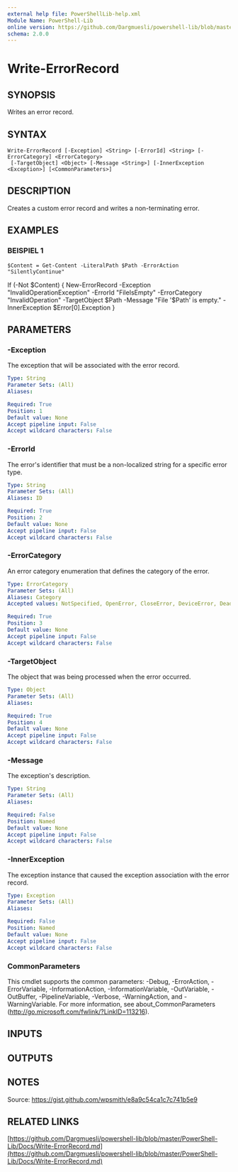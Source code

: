 ```yaml
---
external help file: PowerShellLib-help.xml
Module Name: PowerShell-Lib
online version: https://github.com/Dargmuesli/powershell-lib/blob/master/PowerShell-Lib/Docs/Write-ErrorRecord.md
schema: 2.0.0
---
```


# Write-ErrorRecord

## SYNOPSIS
Writes an error record.

## SYNTAX

```
Write-ErrorRecord [-Exception] <String> [-ErrorId] <String> [-ErrorCategory] <ErrorCategory>
 [-TargetObject] <Object> [-Message <String>] [-InnerException <Exception>] [<CommonParameters>]
```

## DESCRIPTION
Creates a custom error record and writes a non-terminating error.

## EXAMPLES

### BEISPIEL 1
```
$Content = Get-Content -LiteralPath $Path -ErrorAction "SilentlyContinue"
```

If (-Not $Content) {
    New-ErrorRecord -Exception "InvalidOperationException" -ErrorId "FileIsEmpty" -ErrorCategory "InvalidOperation" -TargetObject $Path -Message "File '$Path' is empty." -InnerException $Error\[0\].Exception
}

## PARAMETERS

### -Exception
The exception that will be associated with the error record.

```yaml
Type: String
Parameter Sets: (All)
Aliases:

Required: True
Position: 1
Default value: None
Accept pipeline input: False
Accept wildcard characters: False
```

### -ErrorId
The error's identifier that must be a non-localized string for a specific error type.

```yaml
Type: String
Parameter Sets: (All)
Aliases: ID

Required: True
Position: 2
Default value: None
Accept pipeline input: False
Accept wildcard characters: False
```

### -ErrorCategory
An error category enumeration that defines the category of the error.

```yaml
Type: ErrorCategory
Parameter Sets: (All)
Aliases: Category
Accepted values: NotSpecified, OpenError, CloseError, DeviceError, DeadlockDetected, InvalidArgument, InvalidData, InvalidOperation, InvalidResult, InvalidType, MetadataError, NotImplemented, NotInstalled, ObjectNotFound, OperationStopped, OperationTimeout, SyntaxError, ParserError, PermissionDenied, ResourceBusy, ResourceExists, ResourceUnavailable, ReadError, WriteError, FromStdErr, SecurityError, ProtocolError, ConnectionError, AuthenticationError, LimitsExceeded, QuotaExceeded, NotEnabled

Required: True
Position: 3
Default value: None
Accept pipeline input: False
Accept wildcard characters: False
```

### -TargetObject
The object that was being processed when the error occurred.

```yaml
Type: Object
Parameter Sets: (All)
Aliases:

Required: True
Position: 4
Default value: None
Accept pipeline input: False
Accept wildcard characters: False
```

### -Message
The exception's description.

```yaml
Type: String
Parameter Sets: (All)
Aliases:

Required: False
Position: Named
Default value: None
Accept pipeline input: False
Accept wildcard characters: False
```

### -InnerException
The exception instance that caused the exception association with the error record.

```yaml
Type: Exception
Parameter Sets: (All)
Aliases:

Required: False
Position: Named
Default value: None
Accept pipeline input: False
Accept wildcard characters: False
```

### CommonParameters
This cmdlet supports the common parameters: -Debug, -ErrorAction, -ErrorVariable, -InformationAction, -InformationVariable, -OutVariable, -OutBuffer, -PipelineVariable, -Verbose, -WarningAction, and -WarningVariable.
For more information, see about_CommonParameters (http://go.microsoft.com/fwlink/?LinkID=113216).

## INPUTS

## OUTPUTS

## NOTES
Source: https://gist.github.com/wpsmith/e8a9c54ca1c7c741b5e9

## RELATED LINKS

[https://github.com/Dargmuesli/powershell-lib/blob/master/PowerShell-Lib/Docs/Write-ErrorRecord.md](https://github.com/Dargmuesli/powershell-lib/blob/master/PowerShell-Lib/Docs/Write-ErrorRecord.md)

